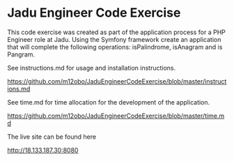 # Jadu Engineer Code Exercise

This code exercise was created as part of the application process for a PHP Engineer role at Jadu. Using the Symfony framework create an application that will complete the following operations: isPalindrome, isAnagram and is Pangram.

See instructions.md for usage and installation instructions.

https://github.com/m12obo/JaduEngineerCodeExercise/blob/master/instructions.md

See time.md for time allocation for the development of the application.

https://github.com/m12obo/JaduEngineerCodeExercise/blob/master/time.md

The live site can be found here 

http://18.133.187.30:8080


